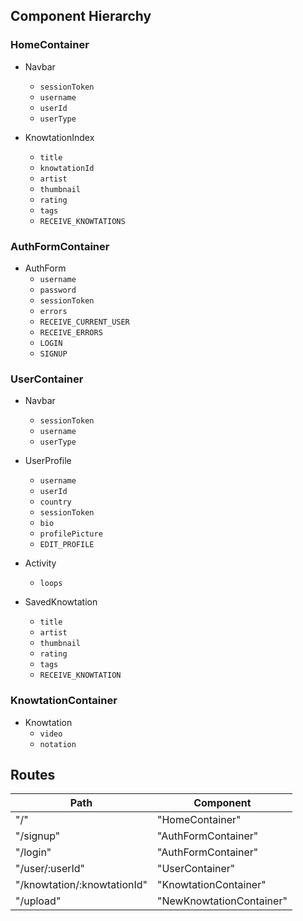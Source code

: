 ## Component Hierarchy

### HomeContainer
  * Navbar
    * `sessionToken`
    * `username`
    * `userId`
    * `userType`

  * KnowtationIndex
    * `title`
    * `knowtationId`
    * `artist`
    * `thumbnail`
    * `rating`
    * `tags`
    * `RECEIVE_KNOWTATIONS`

### AuthFormContainer
  * AuthForm
    * `username`
    * `password`
    * `sessionToken`
    * `errors`
    * `RECEIVE_CURRENT_USER`
    * `RECEIVE_ERRORS`
    * `LOGIN`
    * `SIGNUP`

### UserContainer
  * Navbar
    * `sessionToken`
    * `username`
    * `userType`

  * UserProfile
    * `username`
    * `userId`
    * `country`
    * `sessionToken`
    * `bio`
    * `profilePicture`
    * `EDIT_PROFILE`

  * Activity
    * `loops`

  * SavedKnowtation
    * `title`
    * `artist`
    * `thumbnail`
    * `rating`
    * `tags`
    * `RECEIVE_KNOWTATION`

### KnowtationContainer
  * Knowtation
    * `video`
    * `notation`

## Routes
| **Path** | **Component** |
| ------ | ------ |
| "/" | "HomeContainer" |
| "/signup"| "AuthFormContainer"|
| "/login" | "AuthFormContainer"|
| "/user/:userId" | "UserContainer" |
| "/knowtation/:knowtationId" | "KnowtationContainer" |
| "/upload"| "NewKnowtationContainer" |
